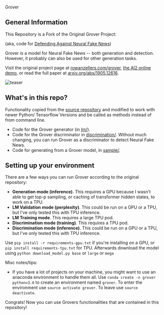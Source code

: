  Grover

## General Information

This Repository is a Fork of the Original Grover Project:

(aka, code for [Defending Against Neural Fake News](https://arxiv.org/abs/1905.12616))

Grover is a model for Neural Fake News -- both generation and detection. However, it probably can also be used for other generation tasks.

Visit the original project page at [rowanzellers.com/grover](https://rowanzellers.com/grover), [the AI2 online demo](https://grover.allenai.org), or read the full paper at [arxiv.org/abs/1905.12616](https://arxiv.org/abs/1905.12616).

![teaser](https://i.imgur.com/VAGFpBe.png "teaser")

## What's in this repo?

Functionality copied from the [source repository](https://github.com/rowanz/grover) and modified to work with newer Python/ Tensorflow Versions and be called as methods instead of from command line.

* Code for the Grover generator (in [lm/](lm/)).
* Code for the Grover discriminator in [discrimination/](discrimination/). Without much changing, you can run Grover as a discriminator to detect Neural Fake News.
* Code for generating from a Grover model, in [sample/](sample/).

## Setting up your environment

There are a few ways you can run Grover according to the original repository:
* **Generation mode (inference)**. This requires a GPU because I wasn't able to get top-p sampling, or caching of transformer hidden states, to work on a TPU.
* **LM Validation mode (perplexity)**. This could be run on a GPU or a TPU, but I've only tested this with TPU inference.
* **LM Training mode**. This requires a large TPU pod.
* **Discrimination mode (training)**. This requires a TPU pod.
* **Discrimination mode (inference)**. This could be run on a GPU or a TPU, but I've only tested this with TPU inference.

Use `pip install -r requirements-gpu.txt` if you're installing on a GPU, or `pip install requirements-tpu.txt` for TPU.
Afterwards download the model using `python download_model.py base` or `large` or `mega`

Misc notes/tips:
* If you have a lot of projects on your machine, you might want to use an anaconda environment to handle them all. Use `conda create -n grover python=3.6` to create an environment named `grover`. To enter the environment use `source activate grover`. To leave use `source deactivate`.

Congrats! Now you can use Grovers functionalities that are contained in this repository!
